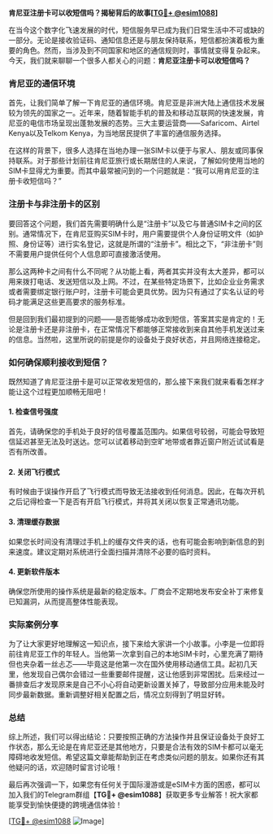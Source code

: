**肯尼亚注册卡可以收短信吗？揭秘背后的故事[[TG💪+ @esim1088](https://t.me/s/esim1088)]**

在当今这个数字化飞速发展的时代，短信服务早已成为我们日常生活中不可或缺的一部分。无论是接收验证码、通知信息还是与朋友保持联系，短信都扮演着极为重要的角色。然而，当涉及到不同国家和地区的通信规则时，事情就变得复杂起来。今天，我们就来聊聊一个很多人都关心的问题：**肯尼亚注册卡可以收短信吗？**

### 肯尼亚的通信环境

首先，让我们简单了解一下肯尼亚的通信环境。肯尼亚是非洲大陆上通信技术发展较为领先的国家之一。近年来，随着智能手机的普及和移动互联网的快速发展，肯尼亚的电信市场呈现出蓬勃发展的态势。三大主要运营商——Safaricom、Airtel Kenya以及Telkom Kenya，为当地居民提供了丰富的通信服务选择。

在这样的背景下，很多人选择在当地办理一张SIM卡以便于与家人、朋友或同事保持联系。对于那些计划前往肯尼亚旅行或长期居住的人来说，了解如何使用当地的SIM卡显得尤为重要。而其中最常被问到的一个问题就是：“我可以用肯尼亚的注册卡收短信吗？”

### 注册卡与非注册卡的区别

要回答这个问题，我们首先需要明确什么是“注册卡”以及它与普通SIM卡之间的区别。通常情况下，在肯尼亚购买SIM卡时，用户需要提供个人身份证明文件（如护照、身份证等）进行实名登记，这就是所谓的“注册卡”。相比之下，“非注册卡”则不需要用户提供任何个人信息即可直接激活使用。

那么这两种卡之间有什么不同呢？从功能上看，两者其实并没有太大差异，都可以用来拨打电话、发送短信以及上网。不过，在某些特定场景下，比如企业业务需求或者需要绑定银行账户时，注册卡可能会更具优势。因为只有通过了实名认证的号码才能满足这些更高要求的服务标准。

但是回到我们最初提到的问题——是否能够成功收到短信，答案其实是肯定的！无论是注册卡还是非注册卡，在正常情况下都能够正常接收到来自其他手机发送过来的信息。当然啦，这里所说的前提是你的设备处于良好状态，并且网络连接稳定。

### 如何确保顺利接收到短信？

既然知道了肯尼亚注册卡是可以正常收发短信的，那么接下来我们就来看看怎样才能让这个过程更加顺畅无阻吧！

#### 1. 检查信号强度
首先，请确保您的手机处于良好的信号覆盖范围内。如果信号较弱，可能会导致短信延迟甚至无法及时送达。您可以试着移动到空旷地带或者靠近窗户附近试试看是否有所改善。

#### 2. 关闭飞行模式
有时候由于误操作开启了飞行模式而导致无法接收到任何消息。因此，在每次开机之后记得检查一下是否有开启飞行模式，并将其关闭以恢复正常通讯功能。

#### 3. 清理缓存数据
如果您长时间没有清理过手机上的缓存文件夹的话，也有可能会影响到新信息的到来速度。建议定期对系统进行全面扫描并清除不必要的临时资料。

#### 4. 更新软件版本
确保您所使用的操作系统是最新的稳定版本。厂商会不定期地发布安全补丁来修复已知漏洞，从而提高整体性能表现。

### 实际案例分享

为了让大家更好地理解这一知识点，接下来给大家讲一个小故事。小李是一位即将前往肯尼亚工作的年轻人。当他第一次拿到自己的本地SIM卡时，心里充满了期待但也夹杂着一丝忐忑——毕竟这是他第一次在国外使用移动通信工具。起初几天里，他发现自己偶尔会错过一些重要邮件提醒，这让他感到非常困扰。后来经过一番排查后才发现原来是自己不小心将自动更新设置关掉了，导致部分应用未能及时同步最新数据。重新调整好相关配置之后，情况立刻得到了明显好转。

### 总结

综上所述，我们可以得出结论：只要按照正确的方法操作并且保证设备处于良好工作状态，那么无论是在肯尼亚还是其他地方，只要是合法有效的SIM卡都可以毫无障碍地收发短信。希望这篇文章能帮助到正在考虑类似问题的朋友。如果你还有其他疑问的话，欢迎随时留言讨论哦！

最后再次强调一下，如果您有任何关于国际漫游或是eSIM卡方面的困惑，都可以加入我们的Telegram群组【**TG💪+ @esim1088**】获取更多专业解答！祝大家都能享受到愉快便捷的跨境通信体验！

[[TG💪+ @esim1088](https://t.me/s/esim1088) ![Image](https://i.postimg.cc/4NQfJmqS/Snipaste-2025-05-13-00-14-12.png)]